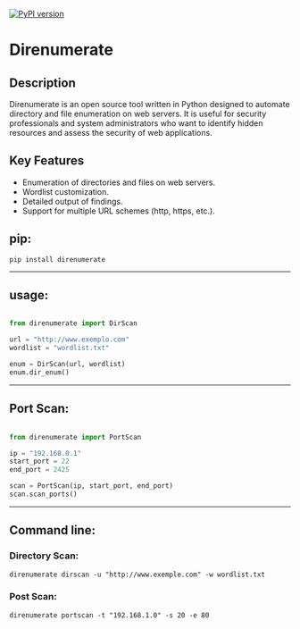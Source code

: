 [![PyPI version](https://badge.fury.io/py/direnumerate.svg)](https://badge.fury.io/py/direnumerate)

# Direnumerate

## Description

Direnumerate is an open source tool written in Python designed to automate directory and file enumeration on web servers. It is useful for security professionals and system administrators who want to identify hidden resources and assess the security of web applications.

## Key Features

- Enumeration of directories and files on web servers.
- Wordlist customization.
- Detailed output of findings.
- Support for multiple URL schemes (http, https, etc.).

## pip:

    pip install direnumerate

-----------------

## usage:

```python

from direnumerate import DirScan

url = "http://www.exemplo.com"
wordlist = "wordlist.txt"

enum = DirScan(url, wordlist)
enum.dir_enum()
```

----------

## Port Scan:

```python

from direnumerate import PortScan

ip = "192.168.0.1"
start_port = 22
end_port = 2425

scan = PortScan(ip, start_port, end_port)
scan.scan_ports()
```
----------

## Command line:


### Directory Scan:

    direnumerate dirscan -u "http://www.exemple.com" -w wordlist.txt

### Post Scan:

    direnumerate portscan -t "192.168.1.0" -s 20 -e 80




